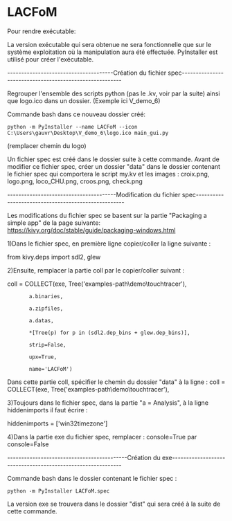 # LACFoM

Pour rendre exécutable:

La version exécutable qui sera obtenue ne sera fonctionnelle que sur le système exploitation où la manipulation aura été effectuée.
PyInstaller est utilisé pour créer l'exécutable.

--------------------------------------Création du fichier spec--------------------------------------------------------

Regrouper l'ensemble des scripts python (pas le .kv, voir par la suite) ainsi que logo.ico dans un dossier. (Exemple ici V_demo_6)

Commande bash dans ce nouveau dossier créé:

    python -m PyInstaller --name LACFoM --icon C:\Users\gauvr\Desktop\V_demo_6\logo.ico main_gui.py

(remplacer chemin du logo)

Un fichier spec est créé dans le dossier suite à cette commande. Avant de modifier ce fichier spec, créer un dossier "data" dans le dossier contenant le fichier spec qui comportera le script my.kv et les images : croix.png, logo.png, loco_CHU.png, croos.png, check.png

---------------------------------------Modification du fichier spec----------------------------------------------------

Les modifications du fichier spec se basent sur la partie "Packaging a simple app" de la page suivante: https://kivy.org/doc/stable/guide/packaging-windows.html

1)Dans le fichier spec, en première ligne copier/coller la ligne suivante :

from kivy.deps import sdl2, glew

2)Ensuite, remplacer la partie coll par le copier/coller suivant :

coll = COLLECT(exe, Tree('examples-path\demo\touchtracer\'),

           a.binaries,
           
           a.zipfiles,
           
           a.datas,
           
           *[Tree(p) for p in (sdl2.dep_bins + glew.dep_bins)],
           
           strip=False,
           
           upx=True,
           
           name='LACFoM')

Dans cette partie coll, spécifier le chemin du dossier "data" à la ligne : coll = COLLECT(exe, Tree('examples-path\demo\touchtracer\'),

3)Toujours dans le fichier spec, dans la partie "a = Analysis", à la ligne hiddenimports il faut écrire :

hiddenimports = ['win32timezone']

4)Dans la partie exe du fichier spec, remplacer : console=True par console=False

-------------------------------------------Création du exe------------------------------------------------------------

Commande bash dans le dossier contenant le fichier spec :

    python -m PyInstaller LACFoM.spec

La version exe se trouvera dans le dossier "dist" qui sera créé à la suite de cette commande.
